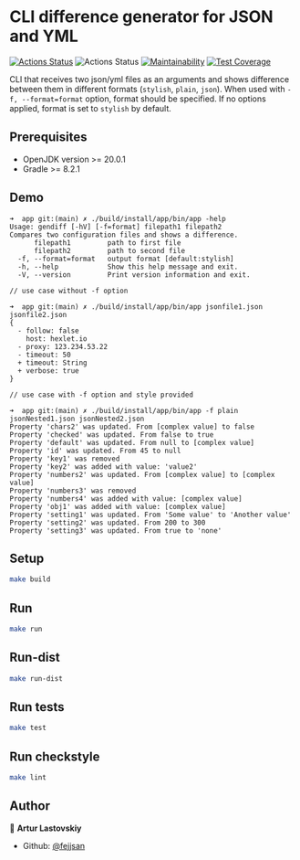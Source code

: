 # CLI difference generator for JSON and YML

[![Actions Status](https://github.com/fejjjsan/java-project-71/workflows/hexlet-check/badge.svg)](https://github.com/fejjjsan/java-project-71/actions)
![Actions Status](https://github.com/fejjjsan/java-project-71/actions/workflows/project-71-check.yml/badge.svg)
[![Maintainability](https://api.codeclimate.com/v1/badges/e6593b99af8961fe8f73/maintainability)](https://codeclimate.com/github/fejjjsan/java-project-71/maintainability)
[![Test Coverage](https://api.codeclimate.com/v1/badges/e6593b99af8961fe8f73/test_coverage)](https://codeclimate.com/github/fejjjsan/java-project-71/test_coverage)

CLI that receives two json/yml files as an arguments and shows difference between them in different formats (`stylish`, `plain`, `json`). 
When used with `-f, --format=format` option, format should be specified. If no options applied, 
format is set to `stylish` by default. 

## Prerequisites
* OpenJDK version >= 20.0.1
* Gradle >= 8.2.1


## Demo

```demo#
➜  app git:(main) ✗ ./build/install/app/bin/app -help                                     
Usage: gendiff [-hV] [-f=format] filepath1 filepath2
Compares two configuration files and shows a difference.
      filepath1         path to first file
      filepath2         path to second file
  -f, --format=format   output format [default:stylish]
  -h, --help            Show this help message and exit.
  -V, --version         Print version information and exit.

// use case without -f option

➜  app git:(main) ✗ ./build/install/app/bin/app jsonfile1.json jsonfile2.json
{
  - follow: false
    host: hexlet.io
  - proxy: 123.234.53.22
  - timeout: 50
  + timeout: String
  + verbose: true
}

// use case with -f option and style provided 

➜  app git:(main) ✗ ./build/install/app/bin/app -f plain jsonNested1.json jsonNested2.json
Property 'chars2' was updated. From [complex value] to false
Property 'checked' was updated. From false to true
Property 'default' was updated. From null to [complex value]
Property 'id' was updated. From 45 to null
Property 'key1' was removed
Property 'key2' was added with value: 'value2'
Property 'numbers2' was updated. From [complex value] to [complex value]
Property 'numbers3' was removed
Property 'numbers4' was added with value: [complex value]
Property 'obj1' was added with value: [complex value]
Property 'setting1' was updated. From 'Some value' to 'Another value'
Property 'setting2' was updated. From 200 to 300
Property 'setting3' was updated. From true to 'none'
```



## Setup

```bash
make build
```

## Run

```bash
make run
```

## Run-dist
```bash
make run-dist
```

## Run tests

```bash
make test
```

## Run checkstyle

```bash
make lint
```

## Author

👤 **Artur Lastovskiy**

- Github: [@fejjsan](https://github.com/fejjjsan)
